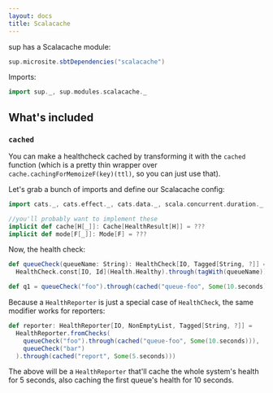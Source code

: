 ```yaml
---
layout: docs
title: Scalacache
---
```


sup has a Scalacache module:

```scala mdoc:passthrough
sup.microsite.sbtDependencies("scalacache")
```

Imports:
```scala mdoc:silent
import sup._, sup.modules.scalacache._
```

## What's included

### `cached`

You can make a healthcheck cached by transforming it with the `cached` function
(which is a pretty thin wrapper over `cache.cachingForMemoizeF(key)(ttl)`, so you can just use that).

Let's grab a bunch of imports and define our Scalacache config:

```scala mdoc
import cats._, cats.effect._, cats.data._, scala.concurrent.duration._, scalacache.{Id => _, _}, sup.mods._, sup.data._

//you'll probably want to implement these
implicit def cache[H[_]]: Cache[HealthResult[H]] = ???
implicit def mode[F[_]]: Mode[F] = ???
```

Now, the health check:

```scala mdoc
def queueCheck(queueName: String): HealthCheck[IO, Tagged[String, ?]] =
  HealthCheck.const[IO, Id](Health.Healthy).through(tagWith(queueName))

def q1 = queueCheck("foo").through(cached("queue-foo", Some(10.seconds)))
```

Because a `HealthReporter` is just a special case of `HealthCheck`, the same modifier works for reporters:

```scala mdoc
def reporter: HealthReporter[IO, NonEmptyList, Tagged[String, ?]] =
  HealthReporter.fromChecks(
    queueCheck("foo").through(cached("queue-foo", Some(10.seconds))),
    queueCheck("bar")
  ).through(cached("report", Some(5.seconds)))
```

The above will be a `HealthReporter` that'll cache the whole system's health for 5 seconds,
also caching the first queue's health for 10 seconds.
